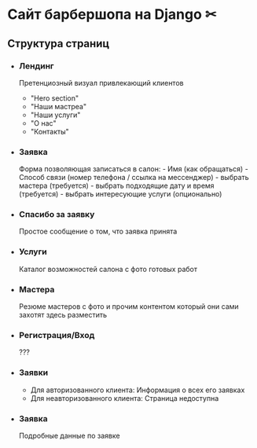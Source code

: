 # Сайт барбершопа на Django &#9986;

## Структура страниц

- ### Лендинг
    Претенциозный визуал привлекающий клиентов
    - "Hero section"
    - "Наши мастреа"
    - "Наши услуги"
    - "О нас"
    - "Контакты"

- ### Заявка
    Форма позволяющая записаться в салон:
        - Имя (как обращаться)
        - Способ связи (номер телефона / ссылка на мессенджер)
        - выбрать мастера (требуется)
        - выбрать подходящие дату и время (требуется)
        - выбрать интересующие услуги (опционально)

- ### Спасибо за заявку
    Простое сообщение о том, что заявка принята

- ### Услуги
    Каталог возможностей салона с фото готовых работ

- ### Мастера
    Резюме мастеров с фото и прочим контентом который они сами захотят здесь разместить

- ### Регистрация/Вход
    ???

- ### Заявки
    - Для авторизованного клиента:
    Информация о всех его заявках
    - Для неавторизованного клиента:
    Страница недоступна

- ### Заявка
    Подробные данные по заявке
